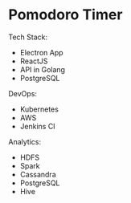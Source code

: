 # Pomodoro Timer

Tech Stack:
- Electron App
- ReactJS
- API in Golang
- PostgreSQL

DevOps:
- Kubernetes
- AWS
- Jenkins CI

Analytics:
- HDFS
- Spark
- Cassandra
- PostgreSQL
- Hive
